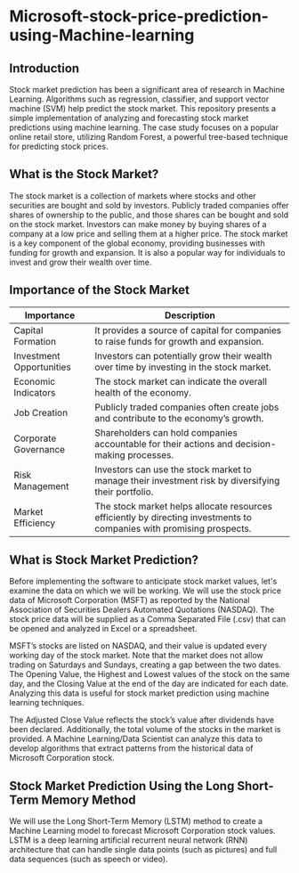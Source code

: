 # Microsoft-stock-price-prediction-using-Machine-learning

## Introduction
Stock market prediction has been a significant area of research in Machine Learning. Algorithms such as regression, classifier, and support vector machine (SVM) help predict the stock market. This repository presents a simple implementation of analyzing and forecasting stock market predictions using machine learning. The case study focuses on a popular online retail store, utilizing Random Forest, a powerful tree-based technique for predicting stock prices.

## What is the Stock Market?
The stock market is a collection of markets where stocks and other securities are bought and sold by investors. Publicly traded companies offer shares of ownership to the public, and those shares can be bought and sold on the stock market. Investors can make money by buying shares of a company at a low price and selling them at a higher price. The stock market is a key component of the global economy, providing businesses with funding for growth and expansion. It is also a popular way for individuals to invest and grow their wealth over time.

## Importance of the Stock Market
| Importance | Description |
|------------|-------------|
| Capital Formation | It provides a source of capital for companies to raise funds for growth and expansion. |
| Investment Opportunities | Investors can potentially grow their wealth over time by investing in the stock market. |
| Economic Indicators | The stock market can indicate the overall health of the economy. |
| Job Creation | Publicly traded companies often create jobs and contribute to the economy’s growth. |
| Corporate Governance | Shareholders can hold companies accountable for their actions and decision-making processes. |
| Risk Management | Investors can use the stock market to manage their investment risk by diversifying their portfolio. |
| Market Efficiency | The stock market helps allocate resources efficiently by directing investments to companies with promising prospects. |

## What is Stock Market Prediction?
Before implementing the software to anticipate stock market values, let's examine the data on which we will be working. We will use the stock price data of Microsoft Corporation (MSFT) as reported by the National Association of Securities Dealers Automated Quotations (NASDAQ). The stock price data will be supplied as a Comma Separated File (.csv) that can be opened and analyzed in Excel or a spreadsheet.

MSFT’s stocks are listed on NASDAQ, and their value is updated every working day of the stock market. Note that the market does not allow trading on Saturdays and Sundays, creating a gap between the two dates. The Opening Value, the Highest and Lowest values of the stock on the same day, and the Closing Value at the end of the day are indicated for each date. Analyzing this data is useful for stock market prediction using machine learning techniques.

The Adjusted Close Value reflects the stock’s value after dividends have been declared. Additionally, the total volume of the stocks in the market is provided. A Machine Learning/Data Scientist can analyze this data to develop algorithms that extract patterns from the historical data of Microsoft Corporation stock.

## Stock Market Prediction Using the Long Short-Term Memory Method
We will use the Long Short-Term Memory (LSTM) method to create a Machine Learning model to forecast Microsoft Corporation stock values. LSTM is a deep learning artificial recurrent neural network (RNN) architecture that can handle single data points (such as pictures) and full data sequences (such as speech or video).

